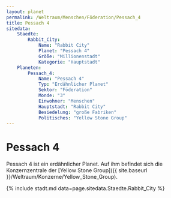 ```yaml
---
layout: planet
permalink: /Weltraum/Menschen/Föderation/Pessach_4
title: Pessach 4
sitedata:
    Staedte:
        Rabbit_City:
            Name: "Rabbit City"
            Planet: "Pessach 4"
            Größe: "Millionenstadt"
            Kategorie: "Hauptstadt"
    Planeten:
        Pessach_4:
            Name: "Pessach 4"
            Typ: "Erdähnlicher Planet"
            Sektor: "Föderation"
            Monde: "3"
            Einwohner: "Menschen"
            Hauptstadt: "Rabbit City"
            Besiedelung: "große Fabriken"
            Politisches: "Yellow Stone Group"
---
```


# Pessach 4

Pessach 4 ist ein erdähnlicher Planet. Auf ihm befindet sich die Konzernzentrale der [Yellow Stone Group]({{ site.baseurl }}/Weltraum/Konzerne/Yellow_Stone_Group).

{% include stadt.md data=page.sitedata.Staedte.Rabbit_City %}
